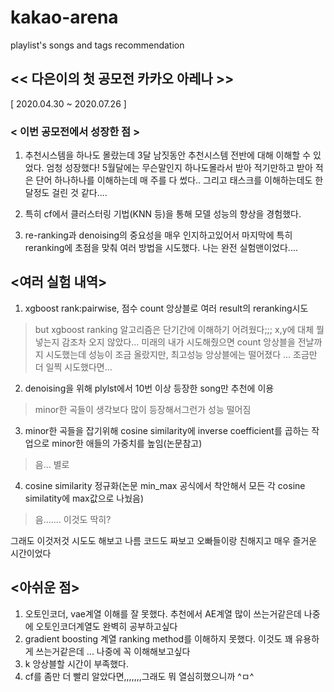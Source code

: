 # kakao-arena
playlist's songs and tags recommendation 
## << 다은이의 첫 공모전 카카오 아레나 >>  
[ 2020.04.30 ~ 2020.07.26 ]   
### < 이번 공모전에서 성장한 점 >  
1. 추천시스템을 하나도 몰랐는데 3달 남짓동안 추천시스템 전반에 대해 이해할 수 있었다. 엄청 성장했다!
5월달에는 무슨말인지 하나도몰라서 받아 적기만하고 받아 적은 단어 하나하나를 이해하는데 매 주를 다 썼다..
그리고 태스크를 이해하는데도 한달정도 걸린 것 같다....

2. 특히 cf에서 클러스터링 기법(KNN 등)을 통해 모델 성능의 향상을 경험했다.
3. re-ranking과 denoising의 중요성을 매우 인지하고있어서 마지막에 특히 reranking에 초점을 맞춰 여러 방법을 시도했다.
나는 완전 실험맨이었다....   

## <여러 실험 내역>   
1) xgboost rank:pairwise, 점수 count 앙상블로 여러 result의 reranking시도  
> but xgboost ranking 알고리즘은 단기간에 이해하기 어려웠다;;; x,y에 대체 뭘 넣는지 감조차 오지 않았다... 미래의 내가 시도해줬으면
> count 앙상블을 전날까지 시도했는데 성능이 조금 올랐지만, 최고성능 앙상블에는 떨어졌다 ... 조금만 더 일찍 시도했다면...  
2) denoising을 위해 plylst에서 10번 이상 등장한 song만 추천에 이용
> minor한 곡들이 생각보다 많이 등장해서그런가 성능 떨어짐
3) minor한 곡들을 잡기위해 cosine similarity에 inverse coefficient를 곱하는 작업으로 minor한 애들의 가중치를 높임(논문참고)
> 음... 별로
4) cosine similarity 정규화(논문 min_max 공식에서 착안해서 모든 각 cosine similatity에 max값으로 나눴음)
> 음....... 이것도 딱히?

그래도 이것저것 시도도 해보고 나름 코드도 짜보고 오빠들이랑 친해지고 매우 즐거운 시간이었다

## <아쉬운 점>
1. 오토인코더, vae계열 이해를 잘 못했다. 추천에서 AE계열 많이 쓰는거같은데 나중에 오토인코더계열도 완벽히 공부하고싶다
2. gradient boosting 계열 ranking method를 이해하지 못했다. 이것도 꽤 유용하게 쓰는거같은데 ... 나중에 꼭 이해해보고싶다
3. k 앙상블할 시간이 부족했다.
4. cf를 좀만 더 빨리 알았다면,,,,,,,그래도 뭐 열심히했으니까 ^ㅁ^

